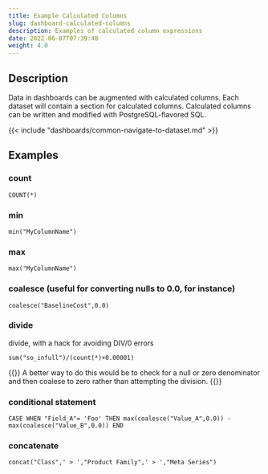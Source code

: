 ```yaml
---
title: Example Calculated Columns
slug: dashboard-calculated-columns
description: Examples of calculated column expressions
date: 2022-06-07T07:39:48
weight: 4.0
---
```


## Description

Data in dashboards can be augmented with calculated columns.  Each dataset will contain a section for calculated columns.  Calculated columns can be written and modified with PostgreSQL-flavored SQL.

{{< include "dashboards/common-navigate-to-dataset.md" >}}

## Examples
### count
```
COUNT(*)
```

### min
```
min("MyColumnName")
```

### max
```
max("MyColumnName")
```

### coalesce (useful for converting nulls to 0.0, for instance)
```
coalesce("BaselineCost",0.0)
```

### divide
divide, with a hack for avoiding DIV/0 errors
```
sum("so_infull")/(count(*)+0.00001)
```
{{<note>}}
A better way to do this would be to check for a null or zero denominator and then coalese to zero rather than attempting the division.
{{</note>}}


### conditional statement
```
CASE WHEN "Field_A"= 'Foo' THEN max(coalesce("Value_A",0.0)) - max(coalesce("Value_B",0.0)) END
```

### concatenate
```
concat("Class",' > ',"Product Family",' > ',"Meta Series")
```
